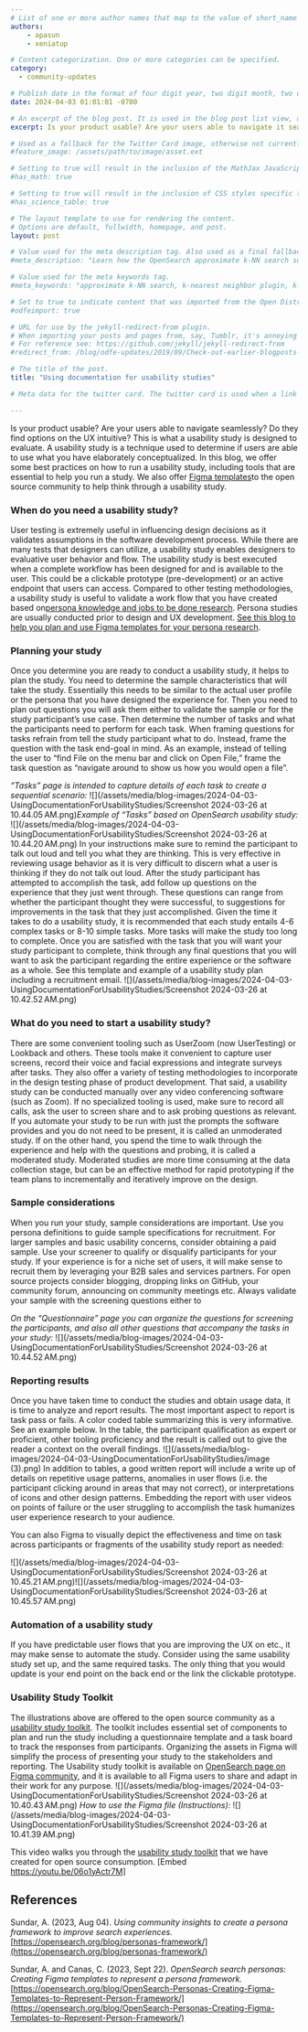 ```yaml
---
# List of one or more author names that map to the value of short_name in site.community_members. See the content in the _community_members collection for reference.
authors: 
    - apasun
    - xeniatup

# Content categorization. One or more categories can be specified. 
category:
  - community-updates

# Publish date in the format of four digit year, two digit month, two digit day, hour, minute, second, and timezone offset; e.g., 2021-04-12 01:01:01 -0700
date: 2024-04-03 01:01:01 -0700

# An excerpt of the blog post. It is used in the blog post list view, and in the home page what's new list of N most recent blog posts. It is also used as a fallback value for the twittercard:description field if not explictly defined in the front matter.
excerpt: Is your product usable? Are your users able to navigate it seamlessly? Do they find your UX options intuitive? This is what a usability study is designed to evaluate. In this blog post, we offer some best practices for running a usability study, including some essential tools. 

# Used as a fallback for the Twitter Card image, otherwise not currently used. Is only present in content up to June 3, 2021.
#feature_image: /assets/path/to/image/asset.ext

# Setting to true will result in the inclusion of the MathJax JavaScript library for rendering math equations. For reference see: _includes/include-mathjax.html.
#has_math: true

# Setting to true will result in the inclusion of CSS styles specific to using borders for the table, for table header cells, and table data cells. scientific data tables. For reference see: _includes/science-table-styles.html.
#has_science_table: true

# The layout template to use for rendering the content.
# Options are default, fullwidth, homepage, and post.
layout: post

# Value used for the meta description tag. Also used as a final fallback value for the Twitter Card description field after the excerpt property.
#meta_description: "Learn how the OpenSearch approximate k-NN search solution enables you to build a scalable, reliable, and distributed framework for similarity searches" 

# Value used for the meta keywords tag.
#meta_keywords: "approximate k-NN search, k-nearest neighbor plugin, k-NN plugin, ANN similarity search solution"

# Set to true to indicate content that was imported from the Open Distro For Elasticsearch blog.
#odfeimport: true

# URL for use by the jekyll-redirect-from plugin.
# When importing your posts and pages from, say, Tumblr, it's annoying and impractical to create new pages in the proper subdirectories so they, e.g. /post/123456789/my-slug-that-is-often-incompl, redirect to the new post URL.
# For reference see: https://github.com/jekyll/jekyll-redirect-from
#redirect_from: /blog/odfe-updates/2019/09/Check-out-earlier-blogposts-on-Open-Distro-for-Elasticsearch/

# The title of the post.
title: "Using documentation for usability studies"

# Meta data for the twitter card. The twitter card is used when a link to the blog post is shared on twitter. The twitter card is also used by other social media sites when a link to the blog post is shared on those sites. The twitter card is also used by search engines when a link to the blog post is shared on those sites.

---
```


Is your product usable? Are your users able to navigate seamlessly? Do they find options on the UX intuitive? This is what a usability study is designed to evaluate. A usability study is a technique used to determine if users are able to use what you have elaborately conceptualized. In this blog, we offer some best practices on how to run a usability study, including tools that are essential to help you run a study. We also offer [Figma templates](https://www.figma.com/community/file/1354537053014589491/opensearch-uxr-usability-study-kit)to the open source community to help think through a usability study.

### When do you need a usability study?

User testing is extremely useful in influencing design decisions as it validates assumptions in the software development process. While there are many tests that designers can utilize, a usability study enables designers to evaluative user behavior and flow. The usability study is best executed when a complete workflow has been designed for and is available to the user. This could be a clickable prototype (pre-development) or an active endpoint that users can access. Compared to other testing methodologies, a usability study is useful to validate a work flow that you have created based on[persona knowledge and jobs to be done research](https://opensearch.org/blog/personas-framework/). Persona studies are usually conducted prior to design and UX development. [See this blog to help you plan and use Figma templates for your persona research](https://opensearch.org/blog/OpenSearch-Personas-Creating-Figma-Templates-to-Represent-Person-Framework/). 

### Planning your study

Once you determine you are ready to conduct a usability study, it helps to plan the study. You need to determine the sample characteristics that will take the study. Essentially this needs to be similar to the actual user profile or the persona that you have designed the experience for. Then you need to plan out questions you will ask them either to validate the sample or for the study participant’s use case. Then determine the number of tasks and what the participants need to perform for each task. When framing questions for tasks refrain from tell the study participant what to do. Instead, frame the question with the task end-goal in mind. As an example, instead of telling the user to “find File on the menu bar and click on Open File,” frame the task question as “navigate around to show us how you would open a file”. 

*“Tasks” page is intended to capture details of each task to create a sequential scenario:*
![](/assets/media/blog-images/2024-04-03-UsingDocumentationForUsabilityStudies/Screenshot 2024-03-26 at 10.44.05 AM.png)*Example of “Tasks” based on OpenSearch usability study:*
![](/assets/media/blog-images/2024-04-03-UsingDocumentationForUsabilityStudies/Screenshot 2024-03-26 at 10.44.20 AM.png)
In your instructions make sure to remind the participant to talk out loud and tell you what they are thinking. This is very effective in reviewing usage behavior as it is very difficult to discern what a user is thinking if they do not talk out loud. After the study participant has attempted to accomplish the task, add follow up questions on the experience that they just went through. These questions can range from whether the participant thought they were successful, to suggestions for improvements in the task that they just accomplished. Given the time it takes to do a usability study, it is recommended that each study entails 4-6 complex tasks or 8-10 simple tasks. More tasks will make the study too long to complete. Once you are satisfied with the task that you will want your study participant to complete, think through any final questions that you will want to ask the participant regarding the entire experience or the software as a whole. See this template and example of a usability study plan including a recruitment email.
![](/assets/media/blog-images/2024-04-03-UsingDocumentationForUsabilityStudies/Screenshot 2024-03-26 at 10.42.52 AM.png)

### What do you need to start a usability study?

There are some convenient tooling such as UserZoom (now UserTesting) or Lookback and others. These tools make it convenient to capture user screens, record their voice and facial expressions and integrate surveys after tasks. They also offer a variety of testing methodologies to incorporate in the design testing phase of product development. That said, a usability study can be conducted manually over any video conferencing software (such as Zoom). If no specialized tooling is used, make sure to record all calls, ask the user to screen share and to ask probing questions as relevant. If you automate your study to be run with just the prompts the software provides and you do not need to be present, it is called an unmoderated study. If on the other hand, you spend the time to walk through the experience and help with the questions and probing, it is called a moderated study. Moderated studies are more time consuming at the data collection stage, but can be an effective method for rapid prototyping if the team plans to incrementally and iteratively improve on the design. 


### Sample considerations

When you run your study, sample considerations are important. Use you persona definitions to guide sample specifications for recruitment. For larger samples and basic usability concerns, consider obtaining a paid sample. Use your screener to qualify or disqualify participants for your study. If your experience is for a niche set of users, it will make sense to recruit them by leveraging your B2B sales and services partners. For open source projects consider blogging, dropping links on GitHub, your community forum, announcing on community meetings etc. Always validate your sample with the screening questions either to 

*On the “Questionnaire” page you can organize the questions for screening the participants, and also all other questions that accompany the tasks in your study:*
![](/assets/media/blog-images/2024-04-03-UsingDocumentationForUsabilityStudies/Screenshot 2024-03-26 at 10.44.52 AM.png)
### Reporting results

Once you have taken time to conduct the studies and obtain usage data, it is time to analyze and report results. The most important aspect to report is task pass or fails. A color coded table summarizing this is very informative. See an example below. In the table, the participant qualification as expert or proficient, other tooling proficiency and the result is called out to give the reader a context on the overall findings. 
![](/assets/media/blog-images/2024-04-03-UsingDocumentationForUsabilityStudies/image (3).png)
In addition to tables, a good written report will include a write up of details on repetitive usage patterns, anomalies in user flows (i.e. the participant clicking around in areas that may not correct), or interpretations of icons and other design patterns. Embedding the report with user videos on points of failure or the user struggling to accomplish the task humanizes user experience research to your audience. 

You can also Figma to visually depict the effectiveness and time on task across participants or fragments of the usability study report as needed:

![](/assets/media/blog-images/2024-04-03-UsingDocumentationForUsabilityStudies/Screenshot 2024-03-26 at 10.45.21 AM.png)![](/assets/media/blog-images/2024-04-03-UsingDocumentationForUsabilityStudies/Screenshot 2024-03-26 at 10.45.57 AM.png)

### Automation of a usability study

If you have predictable user flows that you are improving the UX on etc., it may make sense to automate the study. Consider using the same usability study set up, and the same required tasks. The only thing that you would update is your end point on the back end or the link the clickable prototype. 


### Usability Study Toolkit

The illustrations above are offered to the open source community as a [usability study toolkit](https://www.figma.com/community/file/1354537053014589491). The toolkit includes essential set of components to plan and run the study including a questionnaire template and a task board to track the responses from participants. Organizing the assets in Figma will simplify the process of presenting your study to the stakeholders and reporting. The Usability study toolkit is available on [OpenSearch page on Figma community](https://www.figma.com/@OpenSearch), and it is available to all Figma users to share and adapt in their work for any purpose. 
![](/assets/media/blog-images/2024-04-03-UsingDocumentationForUsabilityStudies/Screenshot 2024-03-26 at 10.40.43 AM.png)
*How to use the Figma file (Instructions):*
![](/assets/media/blog-images/2024-04-03-UsingDocumentationForUsabilityStudies/Screenshot 2024-03-26 at 10.41.39 AM.png)

This video walks you through the [usability study toolkit](https://www.figma.com/community/file/1354537053014589491) that we have created for open source consumption.
[Embed https://youtu.be/06o1yActr7M]

## References

Sundar, A. (2023, Aug 04). *Using community insights to create a persona framework to improve search experiences.* [https://opensearch.org/blog/personas-framework/](https://opensearch.org/blog/personas-framework/)

Sundar, A. and Canas, C. (2023, Sept 22). *OpenSearch search personas: Creating Figma templates to represent a persona framework.* [https://opensearch.org/blog/OpenSearch-Personas-Creating-Figma-Templates-to-Represent-Person-Framework/](https://opensearch.org/blog/OpenSearch-Personas-Creating-Figma-Templates-to-Represent-Person-Framework/) 
